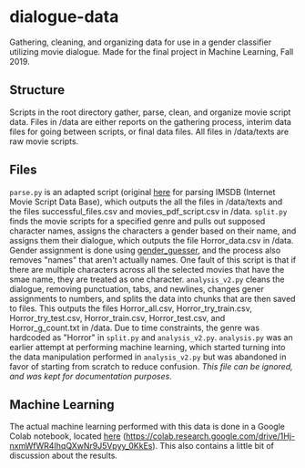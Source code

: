 # dialogue-data
Gathering, cleaning, and organizing data for use in a gender classifier utilizing movie dialogue. Made for the final project in Machine Learning, Fall 2019.

## Structure
Scripts in the root directory gather, parse, clean, and organize movie script data. Files in /data are either reports on the gathering process, interim data files for going between scripts, or final data files. All files in /data/texts are raw movie scripts.

## Files
`parse.py` is an adapted script (original [here](https://github.com/AnnaVM/Project_Plotline/blob/master/code/scraping_script.py) for parsing IMSDB (Internet Movie Script Data Base), which outputs the all the files in /data/texts and the files successful_files.csv and movies_pdf_script.csv in /data. `split.py` finds the movie scripts for a specified genre and pulls out supposed character names, assigns the characters a gender based on their name, and assigns them their dialogue, which outputs the file Horror_data.csv in /data. Gender assignment is done using [gender_guesser](https://pypi.org/project/gender-guesser/), and the process also removes "names" that aren't actually names. One fault of this script is that if there are multiple characters across all the selected movies that have the smae name, they are treated as one character. `analysis_v2.py` cleans the dialogue, removing punctuation, tabs, and newlines, changes gener assignments to numbers, and splits the data into chunks that are then saved to files. This outputs the files Horror_all.csv, Horror_try_train.csv, Horror_try_test.csv, Horror_train.csv, Horror_test.csv, and Horror_g_count.txt in /data. Due to time constraints, the genre was hardcoded as "Horror" in `split.py` and `analysis_v2.py`. `analysis.py` was an earlier attempt at performing machine learning, which started turning into the data manipulation performed in `analysis_v2.py` but was abandoned in favor of starting from scratch to reduce confusion. *This file can be ignored, and was kept for documentation purposes.*

## Machine Learning
The actual machine learning performed with this data is done in a Google Colab notebook, located [here](https://colab.research.google.com/drive/1Hj-nxmWfWR4IhqQXwNr9J5Vpyy_0KkEs) (https://colab.research.google.com/drive/1Hj-nxmWfWR4IhqQXwNr9J5Vpyy_0KkEs). This also contains a little bit of discussion about the results.
